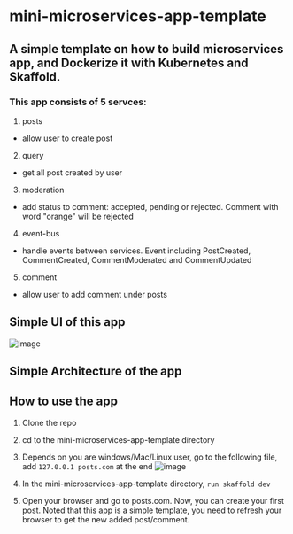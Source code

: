 # mini-microservices-app-template
## A simple template on how to build microservices app, and Dockerize it with Kubernetes and Skaffold.
### This app consists of 5 servces:
1. posts
  - allow user to create post
2. query
  - get all post created by user 
3. moderation
  - add status to comment: accepted, pending or rejected. Comment with word "orange" will be rejected
4. event-bus
  - handle events between services. Event including PostCreated, CommentCreated,  CommentModerated and CommentUpdated
5. comment
  - allow user to add comment under posts

## Simple UI of this app
![image](https://user-images.githubusercontent.com/35439849/101474063-9220f880-3985-11eb-93b0-84d9cd845f0d.png)

## Simple Architecture of the app

## How to use the app
1. Clone the repo
2. cd to the mini-microservices-app-template directory
3. Depends on you are windows/Mac/Linux user, go to the following file, add `127.0.0.1 posts.com` at the end
   ![image](https://user-images.githubusercontent.com/35439849/103864470-9e6fb100-50fd-11eb-9bfc-3fd773ed56e5.png)
   
4. In the mini-microservices-app-template directory, `run skaffold dev`
5. Open your browser and go to posts.com. Now, you can create your first post. Noted that this app is a simple template, you need to refresh your browser to get the new added post/comment.
    
